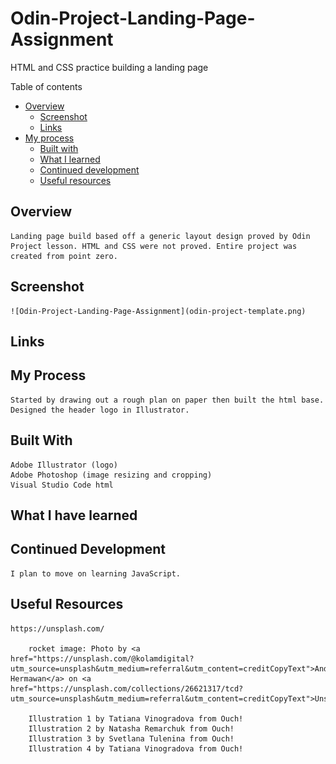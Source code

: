 # Odin-Project-Landing-Page-Assignment

HTML and CSS practice building a landing page

Table of contents

- [Overview](#overview)
  - [Screenshot](#screenshot)
  - [Links](#links)
- [My process](#my-process)
  - [Built with](#built-with)
  - [What I learned](#what-i-learned)
  - [Continued development](#continued-development)
  - [Useful resources](#useful-resources)

## Overview

    Landing page build based off a generic layout design proved by Odin Project lesson. HTML and CSS were not proved. Entire project was created from point zero.

## Screenshot

    ![Odin-Project-Landing-Page-Assignment](odin-project-template.png)

## Links

## My Process

    Started by drawing out a rough plan on paper then built the html base. Designed the header logo in Illustrator.

## Built With

    Adobe Illustrator (logo)
    Adobe Photoshop (image resizing and cropping)
    Visual Studio Code html

## What I have learned

## Continued Development

    I plan to move on learning JavaScript.

## Useful Resources

    https://unsplash.com/

        rocket image: Photo by <a href="https://unsplash.com/@kolamdigital?utm_source=unsplash&utm_medium=referral&utm_content=creditCopyText">Andy Hermawan</a> on <a href="https://unsplash.com/collections/26621317/tcd?utm_source=unsplash&utm_medium=referral&utm_content=creditCopyText">Unsplash</a>

        Illustration 1 by Tatiana Vinogradova from Ouch!
        Illustration 2 by Natasha Remarchuk from Ouch!
        Illustration 3 by Svetlana Tulenina from Ouch!
        Illustration 4 by Tatiana Vinogradova from Ouch!
